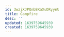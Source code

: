 ```yaml
---
id: 3wzjXJPQnbBKaXuDRyynU
title: Campfire
desc: ''
updated: 1639759645939
created: 1639759645939
---
```


